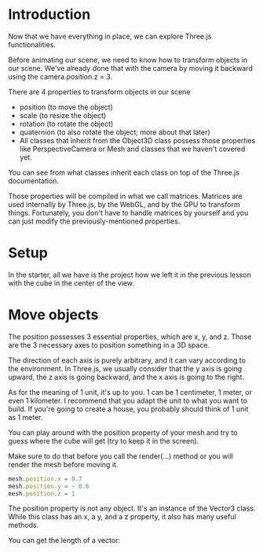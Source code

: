 # Introduction
  
Now that we have everything in place, we can explore Three.js functionalities.

Before animating our scene, we need to know how to transform objects in our scene. We've already done that with the camera by moving it backward using the camera.position.z = 3.

There are 4 properties to transform objects in our scene

* position (to move the object)
* scale (to resize the object)
* rotation (to rotate the object)
* quaternion (to also rotate the object; more about that later)
* All classes that inherit from the Object3D class possess those properties like PerspectiveCamera or Mesh and classes that we haven't covered yet.

You can see from what classes inherit each class on top of the Three.js documentation.

Those properties will be compiled in what we call matrices. Matrices are used internally by Three.js, by the WebGL, and by the GPU to transform things. Fortunately, you don't have to handle matrices by yourself and you can just modify the previously-mentioned properties.

# Setup
  
In the starter, all we have is the project how we left it in the previous lesson with the cube in the center of the view.

# Move objects
  
The position possesses 3 essential properties, which are x, y, and z. Those are the 3 necessary axes to position something in a 3D space.

The direction of each axis is purely arbitrary, and it can vary according to the environment. In Three.js, we usually consider that the y axis is going upward, the z axis is going backward, and the x axis is going to the right.

As for the meaning of 1 unit, it's up to you. 1 can be 1 centimeter, 1 meter, or even 1 kilometer. I recommend that you adapt the unit to what you want to build. If you're going to create a house, you probably should think of 1 unit as 1 meter.

You can play around with the position property of your mesh and try to guess where the cube will get (try to keep it in the screen).

Make sure to do that before you call the render(...) method or you will render the mesh before moving it.

```javascript
mesh.position.x = 0.7
mesh.position.y = - 0.6
mesh.position.z = 1
```

The position property is not any object. It's an instance of the Vector3 class. While this class has an x, a y, and a z property, it also has many useful methods.

You can get the length of a vector:
